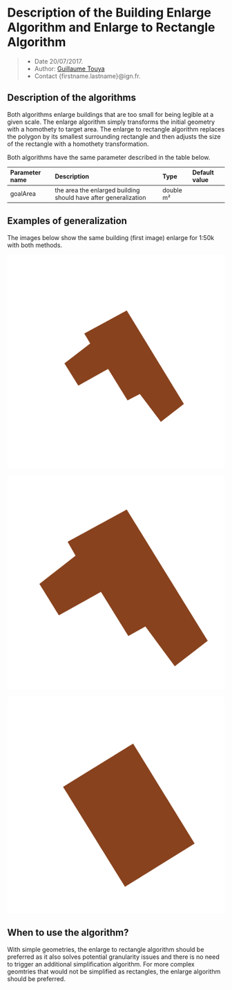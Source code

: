 # Description of the Building Enlarge Algorithm and Enlarge to Rectangle Algorithm

> - Date 20/07/2017.
> - Author: [Guillaume Touya][1]
> - Contact {firstname.lastname}@ign.fr.



Description of the algorithms
-------------
Both algorithms enlarge buildings that are too small for being legible at a given scale. The enlarge algorithm simply transforms the initial geometry with a homothety to target area. The enlarge to rectangle algorithm replaces the polygon by its smallest surrounding rectangle and then adjusts the size of the rectangle with a homothety transformation.

Both algorithms have the same parameter described in the table below.

| Parameter name        | Description         				| Type 							| Default value			|
|:----------------------|:----------------------------------|:------------------------------|:--------------------------------------------------|
| goalArea    | the area the enlarged building should have after generalization	| double m²			| 								|


Examples of generalization
-------------
The images below show the same building (first image) enlarge for 1:50k with both methods.

![initial buildings that needs to be enlarged for 1:50k](images/enlarge_ini.png)

![building enlarged to 1:50k](images/enlarge_simple.png)

![building enlarged to rectangle at 1:50k](images/enlarge_rectangle.png)

When to use the algorithm?
-------------
With simple geometries, the enlarge to rectangle algorithm should be preferred as it also solves potential granularity issues and there is no need to trigger an additional simplification algorithm.
For more complex geomtries that would not be simplified as rectangles, the enlarge algorithm should be preferred.



[1]: http://recherche.ign.fr/labos/cogit/english/cv.php?prenom=&nom=Touya
